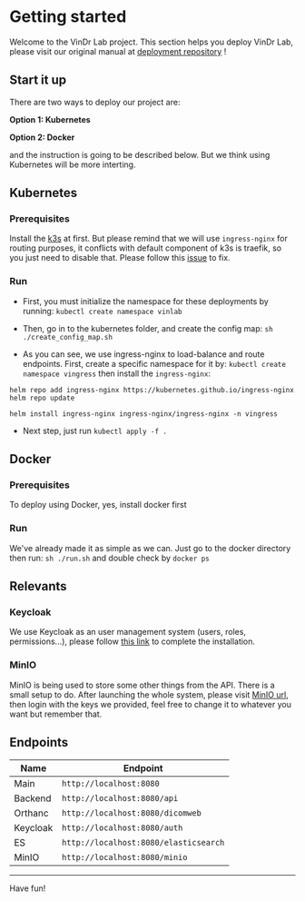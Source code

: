 # Getting started

Welcome to the VinDr Lab project. This section helps you deploy VinDr Lab, please visit our original manual at [deployment repository](https://github.com/vinbigdata-medical/vindr-lab-deployment) !

## Start it up

There are two ways to deploy our project are:

**Option 1: Kubernetes**

**Option 2: Docker**

and the instruction is going to be described below. But we think using Kubernetes will be more interting.

## Kubernetes

### Prerequisites

Install the <a href="https://k3s.io/">k3s</a> at first. But please remind that we will use `ingress-nginx` for routing purposes, it conflicts with default component of k3s is traefik, so you just need to disable that. Please follow this <a href="https://github.com/k3s-io/k3s/issues/1160" target="_top">issue</a> to fix.

### Run

- First, you must initialize the namespace for these deployments by running: `kubectl create namespace vinlab`

- Then, go in to the kubernetes folder, and create the config map: `sh ./create_config_map.sh`

- As you can see, we use ingress-nginx to load-balance and route endpoints.
  First, create a specific namespace for it by: `kubectl create namespace vingress` then install the `ingress-nginx`:

```
helm repo add ingress-nginx https://kubernetes.github.io/ingress-nginx
helm repo update

helm install ingress-nginx ingress-nginx/ingress-nginx -n vingress
```

- Next step, just run `kubectl apply -f .`

## Docker

### Prerequisites

To deploy using Docker, yes, install docker first

### Run

We've already made it as simple as we can. Just go to the docker directory then run: `sh ./run.sh` and double check by `docker ps`

## Relevants

### Keycloak

We use Keycloak as an user management system (users, roles, permissions...), please follow [this link](https://github.com/vinbigdata-medical/vindr-lab-deployment/blob/master/KEYCLOAK.md) to complete the installation.

### MinIO

MinIO is being used to store some other things from the API. There is a small setup to do. After launching the whole system, please visit [MinIO url](http://localhost:8080/minio), then login with the keys we provided, feel free to change it to whatever you want but remember that.

## Endpoints

| Name     | Endpoint                              |
| -------- | ------------------------------------- |
| Main     | `http://localhost:8080`               |
| Backend  | `http://localhost:8080/api`           |
| Orthanc  | `http://localhost:8080/dicomweb`      |
| Keycloak | `http://localhost:8080/auth`          |
| ES       | `http://localhost:8080/elasticsearch` |
| MinIO    | `http://localhost:8080/minio`         |

---

Have fun!

&nbsp;
